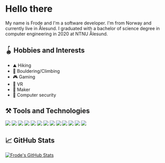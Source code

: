 # Hello there
My name is Frode and I'm a software developer. I'm from Norway and currently live in Ålesund. I graduated with a bachelor of science degree in computer engineering in 2020 at NTNU Ålesund.

## :yo_yo: Hobbies and Interests
* :mountain: Hiking
* :climbing: Bouldering/Climbing
* :video_game: Gaming
* :goggles: VR
* :robot: Maker
* :key: Computer security

## :hammer_and_pick: Tools and Technologies
![](https://img.shields.io/badge/Code-Rust-informational?style=flat&logo=rust&logoColor=white&color=238636)
![](https://img.shields.io/badge/OS-Linux-informational?style=flat&logo=linux&logoColor=white&color=238636)
![](https://img.shields.io/badge/Code-JavaScript-informational?style=flat&logo=javascript&logoColor=white&color=238636)
![](https://img.shields.io/badge/Code-Vue-informational?style=flat&logo=vue.js&logoColor=white&color=238636)
![](https://img.shields.io/badge/Code-Python-informational?style=flat&logo=python&logoColor=white&color=238636)
![](https://img.shields.io/badge/Code-MySQL-informational?style=flat&logo=mysql&logoColor=white&color=238636)
![](https://img.shields.io/badge/Code-Java-informational?style=flat&logo=java&logoColor=white&color=238636)
![](https://img.shields.io/badge/Code-Spring_boot-informational?style=flat&logo=spring-boot&logoColor=white&color=238636)
![](https://img.shields.io/badge/Code-Android-informational?style=flat&logo=android&logoColor=white&color=238636)
![](https://img.shields.io/badge/Tools-Proxmox-informational?style=flat&logo=proxmox&logoColor=white&color=238636)
![](https://img.shields.io/badge/Tools-NPM-informational?style=flat&logo=npm&logoColor=white&color=238636)
![](https://img.shields.io/badge/Shell-Bash-informational?style=flat&logo=gnu-bash&logoColor=white&color=238636)
![](https://img.shields.io/badge/Cloud-Digital_Ocean-informational?style=flat&logo=digitalocean&logoColor=white&color=238636)

## &#x1f4c8; GitHub Stats

<a href="https://github.com/frodekp">
  <img align="center" src="https://github-readme-stats.vercel.app/api?username=frodekp&show_icons=true&line_height=27&count_private=true&title_color=ffffff&text_color=c9cacc&icon_color=238636&bg_color=1d1f21" alt="Frode's GitHub Stats" />
</a>

<!--<a href="https://github.com/frodekp">
  <img align="center" src="https://github-readme-stats.vercel.app/api/top-langs/?username=frodekp&hide=java,html,tex&title_color=ffffff&text_color=c9cacc&icon_color=2bbc8a&bg_color=1d1f21&langs_count=3" />
</a>-->

<!--

#238636

**frodekp/frodekp** is a ✨ _special_ ✨ repository because its `README.md` (this file) appears on your GitHub profile.

Here are some ideas to get you started:

- 🔭 I’m currently working on ...
- 🌱 I’m currently learning ...
- 👯 I’m looking to collaborate on ...
- 🤔 I’m looking for help with ...
- 💬 Ask me about ...
- 📫 How to reach me: ...
- 😄 Pronouns: ...
- ⚡ Fun fact: ...
-->
